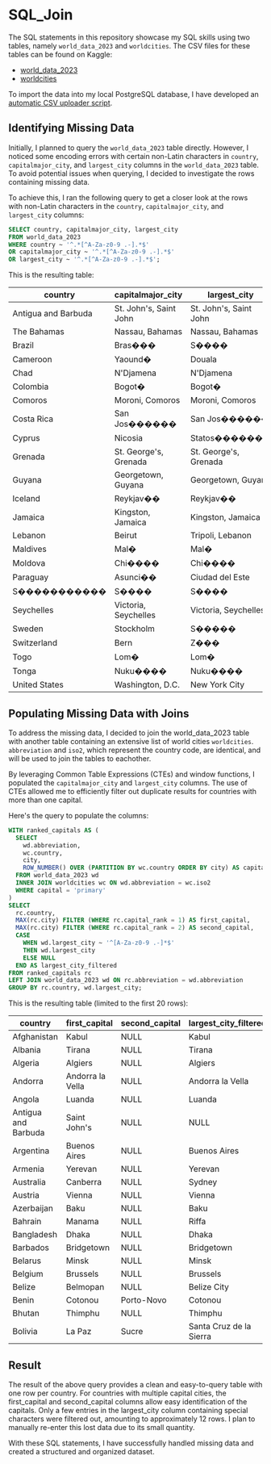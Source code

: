 # SQL_Join

The SQL statements in this repository showcase my SQL skills using two tables, namely `world_data_2023` and `worldcities`. The CSV files for these tables can be found on Kaggle:
- [world_data_2023](https://www.kaggle.com/datasets/nelgiriyewithana/countries-of-the-world-2023)
- [worldcities](https://www.kaggle.com/datasets/juanmah/world-cities)

To import the data into my local PostgreSQL database, I have developed an [automatic CSV uploader script](https://github.com/JamieFoley/csv_text_cleaner).

## Identifying Missing Data

Initially, I planned to query the `world_data_2023` table directly. However, I noticed some encoding errors with certain non-Latin characters in `country`, `capitalmajor_city`, and `largest_city` columns in the `world_data_2023` table. To avoid potential issues when querying, I decided to investigate the rows containing missing data.

To achieve this, I ran the following query to get a closer look at the rows with non-Latin characters in the `country`, `capitalmajor_city`, and `largest_city` columns:

```sql
SELECT country, capitalmajor_city, largest_city
FROM world_data_2023
WHERE country ~ '^.*[^A-Za-z0-9 .-].*$'
OR capitalmajor_city ~ '^.*[^A-Za-z0-9 .-].*$'
OR largest_city ~ '^.*[^A-Za-z0-9 .-].*$';


```
This is the resulting table:
 
| country             | capitalmajor_city      | largest_city           |
|---------------------|------------------------|------------------------|
| Antigua and Barbuda | St. John's, Saint John | St. John's, Saint John |
| The Bahamas         | Nassau, Bahamas        | Nassau, Bahamas        |
| Brazil              | Bras���                | S����                  |
| Cameroon            | Yaound�                | Douala                 |
| Chad                | N'Djamena              | N'Djamena              |
| Colombia            | Bogot�                 | Bogot�                 |
| Comoros             | Moroni, Comoros        | Moroni, Comoros        |
| Costa Rica          | San Jos������          | San Jos������          |
| Cyprus              | Nicosia                | Statos�������          |
| Grenada             | St. George's, Grenada  | St. George's, Grenada  |
| Guyana              | Georgetown, Guyana     | Georgetown, Guyana     |
| Iceland             | Reykjav��              | Reykjav��              |
| Jamaica             | Kingston, Jamaica      | Kingston, Jamaica      |
| Lebanon             | Beirut                 | Tripoli, Lebanon       |
| Maldives            | Mal�                   | Mal�                   |
| Moldova             | Chi����                | Chi����                |
| Paraguay            | Asunci��               | Ciudad del Este        |
| S�����������        | S����                  | S����                  |
| Seychelles          | Victoria, Seychelles   | Victoria, Seychelles   |
| Sweden              | Stockholm              | S�����                 |
| Switzerland         | Bern                   | Z���                   |
| Togo                | Lom�                   | Lom�                   |
| Tonga               | Nuku����               | Nuku����               |
| United States       | Washington, D.C.       | New York City          |

## Populating Missing Data with Joins
To address the missing data, I decided to join the world_data_2023 table with another table containing an extensive list of world cities `worldcities`. `abbreviation` and `iso2`, which represent the country code, are identical, and will be used to join the tables to eachother.

By leveraging Common Table Expressions (CTEs) and window functions, I populated the `capitalmajor_city` and `largest_city` columns. The use of CTEs allowed me to efficiently filter out duplicate results for countries with more than one capital.

Here's the query to populate the columns:

```sql
WITH ranked_capitals AS (
  SELECT
    wd.abbreviation,
    wc.country,
    city,
    ROW_NUMBER() OVER (PARTITION BY wc.country ORDER BY city) AS capital_rank
  FROM world_data_2023 wd
  INNER JOIN worldcities wc ON wd.abbreviation = wc.iso2
  WHERE capital = 'primary'
)
SELECT
  rc.country,
  MAX(rc.city) FILTER (WHERE rc.capital_rank = 1) AS first_capital,
  MAX(rc.city) FILTER (WHERE rc.capital_rank = 2) AS second_capital,
  CASE 
    WHEN wd.largest_city ~ '^[A-Za-z0-9 .-]*$'
    THEN wd.largest_city
    ELSE NULL
  END AS largest_city_filtered
FROM ranked_capitals rc
LEFT JOIN world_data_2023 wd ON rc.abbreviation = wd.abbreviation
GROUP BY rc.country, wd.largest_city;

```

This is the resulting table (limited to the first 20 rows):

| country             | first_capital    | second_capital | largest_city_filtered   |
|---------------------|------------------|----------------|-------------------------|
| Afghanistan         | Kabul            | NULL           | Kabul                   |
| Albania             | Tirana           | NULL           | Tirana                  |
| Algeria             | Algiers          | NULL           | Algiers                 |
| Andorra             | Andorra la Vella | NULL           | Andorra la Vella        |
| Angola              | Luanda           | NULL           | Luanda                  |
| Antigua and Barbuda | Saint John's     | NULL           | NULL                    |
| Argentina           | Buenos Aires     | NULL           | Buenos Aires            |
| Armenia             | Yerevan          | NULL           | Yerevan                 |
| Australia           | Canberra         | NULL           | Sydney                  |
| Austria             | Vienna           | NULL           | Vienna                  |
| Azerbaijan          | Baku             | NULL           | Baku                    |
| Bahrain             | Manama           | NULL           | Riffa                   |
| Bangladesh          | Dhaka            | NULL           | Dhaka                   |
| Barbados            | Bridgetown       | NULL           | Bridgetown              |
| Belarus             | Minsk            | NULL           | Minsk                   |
| Belgium             | Brussels         | NULL           | Brussels                |
| Belize              | Belmopan         | NULL           | Belize City             |
| Benin               | Cotonou          | Porto-Novo     | Cotonou                 |
| Bhutan              | Thimphu          | NULL           | Thimphu                 |
| Bolivia             | La Paz           | Sucre          | Santa Cruz de la Sierra |

## Result

The result of the above query provides a clean and easy-to-query table with one row per country. For countries with multiple capital cities, the first_capital and second_capital columns allow easy identification of the capitals. Only a few entries in the largest_city column containing special characters were filtered out, amounting to approximately 12 rows. I plan to manually re-enter this lost data due to its small quantity.

With these SQL statements, I have successfully handled missing data and created a structured and organized dataset.

